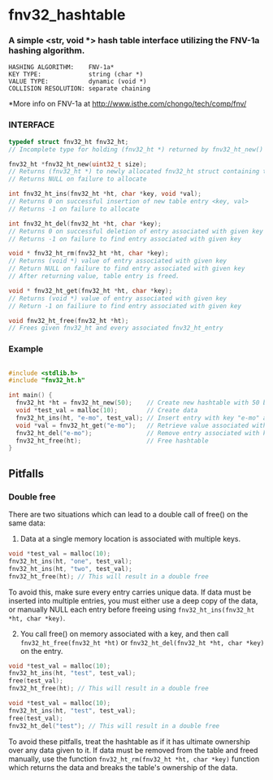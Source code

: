 # fnv32_hashtable
### A simple <str, void *> hash table interface utilizing the FNV-1a hashing algorithm.
```
HASHING ALGORITHM:    FNV-1a*  
KEY TYPE:             string (char *)  
VALUE TYPE:           dynamic (void *)  
COLLISION RESOLUTION: separate chaining
```
*More info on FNV-1a at http://www.isthe.com/chongo/tech/comp/fnv/
 
### INTERFACE 
```c
typedef struct fnv32_ht fnv32_ht;
// Incomplete type for holding (fnv32_ht *) returned by fnv32_ht_new()
```
```c
fnv32_ht *fnv32_ht_new(uint32_t size);
// Returns (fnv32_ht *) to newly allocated fnv32_ht struct containing table of given size
// Returns NULL on failure to allocate
```
```c
int fnv32_ht_ins(fnv32_ht *ht, char *key, void *val);
// Returns 0 on successful insertion of new table entry <key, val>
// Returns -1 on failure to allocate
```
```c
int fnv32_ht_del(fnv32_ht *ht, char *key);
// Returns 0 on successful deletion of entry associated with given key
// Returns -1 on failure to find entry associated with given key
```
```c
void * fnv32_ht_rm(fnv32_ht *ht, char *key);
// Returns (void *) value of entry associated with given key
// Return NULL on failure to find entry associated with given key
// After returning value, table entry is freed.
```
```c
void * fnv32_ht_get(fnv32_ht *ht, char *key);
// Returns (void *) value of entry associated with given key
// Return -1 on failiure to find entry associated with given key
```
```c
void fnv32_ht_free(fnv32_ht *ht);
// Frees given fnv32_ht and every associated fnv32_ht_entry
```
### Example
```c

#include <stdlib.h>
#include "fnv32_ht.h"

int main() {
  fnv32_ht *ht = fnv32_ht_new(50);    // Create new hashtable with 50 buckets
  void *test_val = malloc(10);        // Create data
  fnv32_ht_ins(ht, "e-mo", test_val); // Insert entry with key "e-mo" and test_val pointer
  void *val = fnv32_ht_get("e-mo");   // Retrieve value associated with key "e-mo" (33)
  fnv32_ht_del("e-mo");               // Remove entry associated with key "e-mo"
  fnv32_ht_free(ht);                  // Free hashtable
}
```

## Pitfalls

### Double free
There are two situations which can lead to a double call of free() on the same data:
1. Data at a single memory location is associated with multiple keys.
```c
void *test_val = malloc(10);
fnv32_ht_ins(ht, "one", test_val);
fnv32_ht_ins(ht, "two", test_val);
fnv32_ht_free(ht); // This will result in a double free
```
To avoid this, make sure every entry carries unique data. If data must be inserted into multiple entries, you must either use a 
deep copy of the data, or manually NULL each entry before freeing using `fnv32_ht_ins(fnv32_ht *ht, char *key)`. 
  
2. You call free() on memory associated with a key, and then call `fnv32_ht_free(fnv32_ht *ht)` or `fnv32_ht_del(fnv32_ht *ht, char *key)` 
on the entry.
```c
void *test_val = malloc(10);
fnv32_ht_ins(ht, "test", test_val);
free(test_val);
fnv32_ht_free(ht); // This will result in a double free
```
```c
void *test_val = malloc(10);
fnv32_ht_ins(ht, "test", test_val);
free(test_val);
fnv32_ht_del("test"); // This will result in a double free
```
To avoid these pitfalls, treat the hashtable as if it has ultimate ownership over any data given to it. If data must be removed from the table and freed manually, use the function `fnv32_ht_rm(fnv32_ht *ht, char *key)` function which returns the data and breaks the table's ownership of the data.  
